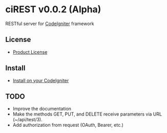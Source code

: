 # ciREST v0.0.2 (Alpha)

RESTful server for [CodeIgniter](http://codeigniter.com/) framework

## License

* [Product License](license.txt)

## Install

* [Install on your CodeIgniter](INSTALL.md)

## TODO

* Improve the documentation
* Make the methods GET, PUT, and DELETE receive parameters via URL (~/api/test/3).
* Add authorization from request (OAuth, Bearer, etc.)
